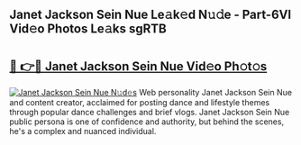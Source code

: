 ## Janet Jackson Sein Nue Le𝚊k𝚎d N𝚞𝚍e - Part-6Vl Vid𝚎o Photos Le𝚊ks sgRTB

# <h2><a href="http://fb3xek.evod.top/?m=Janet+Jackson+Sein+Nue">🔗 👉🔴 Janet Jackson Sein Nue Vid𝚎o Ph𝚘t𝚘s</a></h2>

[![Janet Jackson Sein Nue N𝚞d𝚎s](https://i.imgur.com/8V9OHl7.gif)](http://fb3xek.evod.top/?m=Janet+Jackson+Sein+Nue)
Web personality Janet Jackson Sein Nue and content creator, acclaimed for posting dance and lifestyle themes through popular dance challenges and brief vlogs. Janet Jackson Sein Nue public persona is one of confidence and authority, but behind the scenes, he's a complex and nuanced individual. 

